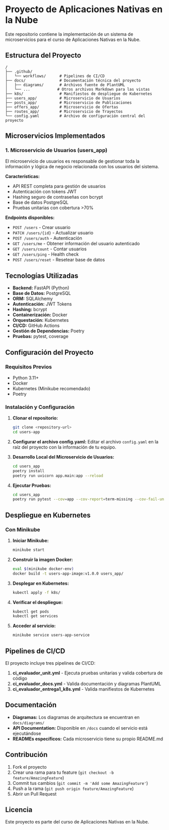 # Proyecto de Aplicaciones Nativas en la Nube

Este repositorio contiene la implementación de un sistema de microservicios para el curso de Aplicaciones Nativas en la Nube.

## Estructura del Proyecto

```
/
├── .github/
│   └── workflows/      # Pipelines de CI/CD
├── docs/               # Documentación técnica del proyecto
│   ├── diagrams/       # Archivos fuente de PlantUML
│   └── ...            # Otros archivos Markdown para las vistas
├── k8s/                # Manifiestos de despliegue de Kubernetes
├── users_app/          # Microservicio de Usuarios
├── posts_app/          # Microservicio de Publicaciones
├── offers_app/         # Microservicio de Ofertas
├── routes_app/         # Microservicio de Trayectos
└── config.yaml         # Archivo de configuración central del proyecto
```

## Microservicios Implementados

### 1. Microservicio de Usuarios (users_app)

El microservicio de usuarios es responsable de gestionar toda la información y lógica de negocio relacionada con los usuarios del sistema.

**Características:**
- API REST completa para gestión de usuarios
- Autenticación con tokens JWT
- Hashing seguro de contraseñas con bcrypt
- Base de datos PostgreSQL
- Pruebas unitarias con cobertura >70%

**Endpoints disponibles:**
- `POST /users` - Crear usuario
- `PATCH /users/{id}` - Actualizar usuario
- `POST /users/auth` - Autenticación
- `GET /users/me` - Obtener información del usuario autenticado
- `GET /users/count` - Contar usuarios
- `GET /users/ping` - Health check
- `POST /users/reset` - Resetear base de datos

## Tecnologías Utilizadas

- **Backend:** FastAPI (Python)
- **Base de Datos:** PostgreSQL
- **ORM:** SQLAlchemy
- **Autenticación:** JWT Tokens
- **Hashing:** bcrypt
- **Containerización:** Docker
- **Orquestación:** Kubernetes
- **CI/CD:** GitHub Actions
- **Gestión de Dependencias:** Poetry
- **Pruebas:** pytest, coverage

## Configuración del Proyecto

### Requisitos Previos

- Python 3.11+
- Docker
- Kubernetes (Minikube recomendado)
- Poetry

### Instalación y Configuración

1. **Clonar el repositorio:**
   ```bash
   git clone <repository-url>
   cd users-app
   ```

2. **Configurar el archivo config.yaml:**
   Editar el archivo `config.yaml` en la raíz del proyecto con la información de tu equipo.

3. **Desarrollo Local del Microservicio de Usuarios:**
   ```bash
   cd users_app
   poetry install
   poetry run uvicorn app.main:app --reload
   ```

4. **Ejecutar Pruebas:**
   ```bash
   cd users_app
   poetry run pytest --cov=app --cov-report=term-missing --cov-fail-under=70
   ```

## Despliegue en Kubernetes

### Con Minikube

1. **Iniciar Minikube:**
   ```bash
   minikube start
   ```

2. **Construir la imagen Docker:**
   ```bash
   eval $(minikube docker-env)
   docker build -t users-app-image:v1.0.0 users_app/
   ```

3. **Desplegar en Kubernetes:**
   ```bash
   kubectl apply -f k8s/
   ```

4. **Verificar el despliegue:**
   ```bash
   kubectl get pods
   kubectl get services
   ```

5. **Acceder al servicio:**
   ```bash
   minikube service users-app-service
   ```

## Pipelines de CI/CD

El proyecto incluye tres pipelines de CI/CD:

1. **ci_evaluador_unit.yml** - Ejecuta pruebas unitarias y valida cobertura de código
2. **ci_evaluador_docs.yml** - Valida documentación y diagramas PlantUML
3. **ci_evaluador_entrega1_k8s.yml** - Valida manifiestos de Kubernetes

## Documentación

- **Diagramas:** Los diagramas de arquitectura se encuentran en `docs/diagrams/`
- **API Documentation:** Disponible en `/docs` cuando el servicio está ejecutándose
- **READMEs específicos:** Cada microservicio tiene su propio README.md

## Contribución

1. Fork el proyecto
2. Crear una rama para tu feature (`git checkout -b feature/AmazingFeature`)
3. Commit tus cambios (`git commit -m 'Add some AmazingFeature'`)
4. Push a la rama (`git push origin feature/AmazingFeature`)
5. Abrir un Pull Request

## Licencia

Este proyecto es parte del curso de Aplicaciones Nativas en la Nube.
